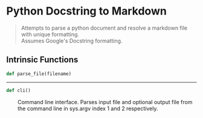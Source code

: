 <h1>Python Docstring to Markdown</h1>

> Attempts to parse a python document and resolve a markdown file with unique formatting.  
> Assumes Google's Docstring formatting.

<h2>Intrinsic Functions</h2>

```python
def parse_file(filename)
```

------

```python
def cli()
```

<div markdown="1" style="margin-left: 30px;">

Command line interface. Parses input file and optional output file from the command line in sys.argv index 1 and 2 respectively.

</div>